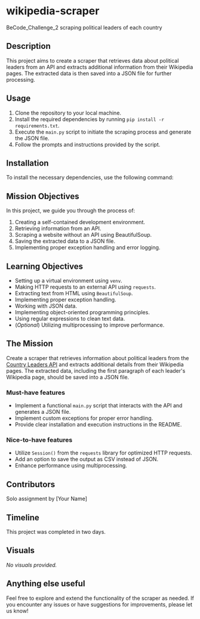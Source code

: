 # wikipedia-scraper
BeCode_Challenge_2 scraping political leaders of each country

## Description
This project aims to create a scraper that retrieves data about political leaders from an API and extracts additional information from their Wikipedia pages. The extracted data is then saved into a JSON file for further processing.

## Usage
1. Clone the repository to your local machine.
2. Install the required dependencies by running `pip install -r requirements.txt`.
3. Execute the `main.py` script to initiate the scraping process and generate the JSON file.
4. Follow the prompts and instructions provided by the script.

## Installation
To install the necessary dependencies, use the following command:

## Mission Objectives
In this project, we guide you through the process of:
1. Creating a self-contained development environment.
2. Retrieving information from an API.
3. Scraping a website without an API using BeautifulSoup.
4. Saving the extracted data to a JSON file.
5. Implementing proper exception handling and error logging.

## Learning Objectives
- Setting up a virtual environment using `venv`.
- Making HTTP requests to an external API using `requests`.
- Extracting text from HTML using `BeautifulSoup`.
- Implementing proper exception handling.
- Working with JSON data.
- Implementing object-oriented programming principles.
- Using regular expressions to clean text data.
- (_Optional_) Utilizing multiprocessing to improve performance.

## The Mission
Create a scraper that retrieves information about political leaders from the [Country Leaders API](https://country-leaders.onrender.com/docs) and extracts additional details from their Wikipedia pages. The extracted data, including the first paragraph of each leader's Wikipedia page, should be saved into a JSON file.

### Must-have features
- Implement a functional `main.py` script that interacts with the API and generates a JSON file.
- Implement custom exceptions for proper error handling.
- Provide clear installation and execution instructions in the README.

### Nice-to-have features
- Utilize `Session()` from the `requests` library for optimized HTTP requests.
- Add an option to save the output as CSV instead of JSON.
- Enhance performance using multiprocessing.

## Contributors
Solo assignment by [Your Name]

## Timeline
This project was completed in two days.

## Visuals
_No visuals provided._

## Anything else useful
Feel free to explore and extend the functionality of the scraper as needed. If you encounter any issues or have suggestions for improvements, please let us know!
